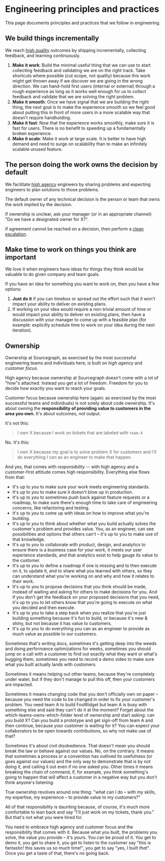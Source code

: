 # Engineering principles and practices

This page documents principles and practices that we follow in engineering.

## We build things incrementally

We reach [high quality](../../../../company-info-and-process/values/index.md#high-quality) outcomes by shipping incrementally, collecting feedback, and learning continuously.

1. **Make it work**: Build the minimal useful thing that we can use to start collecting feedback and validating we are on the right track. Take shortcuts where possible (cut scope, not quality) because this work might get thrown away if we discover we are going in the wrong direction. We can hand-hold first users (internal or external) through a rough experience as long as it works well enough for us to collect feedback and validate that we are solving the right problem.
1. **Make it smooth**: Once we have signal that we are building the right thing, the next goal is to make the experience smooth so we feel good about putting this in front of more users in a more scalable way that doesn't require handholding.
1. **Make it fast**: Now that the experience works smoothly, make sure it is fast for users. There is no benefit to speeding up a fundamentally broken experience.
1. **Make it scale**: Make it work at large scale. It is better to have high demand and need to surge on scalability than to make an infinitely scalable unused feature.

## The person doing the work owns the decision by default

We facilitate [high agency](../../../../company-info-and-process/values/index.md#high-agency) engineers by sharing problems and expecting engineers to plan solutions to those problems.

The default owner of any technical decision is the person or team that owns the work implied by the decision.

If ownership is unclear, ask your manager (or in an appropriate channel) "Do we have a designated owner for X?".

If agreement cannot be reached on a decision, then perform a [clean escalation](../../../../company-info-and-process/communication/conflicts.md).

## Make time to work on things you think are important

We love it when engineers have ideas for things they think would be valuable to do given company and team goals.

If you have an idea for something you want to work on, then you have a few options:

1. **Just do it** if you can timebox or spread out the effort such that it won't impact your ability to deliver on existing plans.
2. If working on your idea would require a non-trivial amount of time or would impact your ability to deliver on existing plans, then have a discussion with your manager to come up with a feasible plan (for example: explicitly schedule time to work on your idea during the next iteration).

## Ownership

Ownership at Sourcegraph, as exercised by the most successful engineering teams and individuals here, is built on _high agency_ and _customer focus_.

High agency because ownership at Sourcegraph doesn't come with a lot of "how"s attached. Instead you get a lot of freedom. Freedom for you to decide how exactly you want to reach your goals.

Customer focus because ownership here (again: as exercised by the most successful teams and individuals) is not solely about code ownership. It's about owning the **responsibility of providing value to customers in the area you own.** It's about outcomes, not output.

It's not this:

> I own X because I work on tickets that are labeled with `team-X`

No. It's this:

> I own X because my goal is to solve problem X for customers and I'll do everything I can as an engineer to make that happen.

And yes, that comes with _responsibility_ -- with high agency and a customer-first attitude comes high responsibility. Everything else flows from that:

- It's up to _you_ to make sure your work meets engineering standards.
- It's up to _you_ to make sure it doesn't blow up in production.
- It's up to _you_ to sometimes push back against feature requests or a roadmap, to make sure there's enough time to take care of engineering concerns, like refactoring and testing.
- It's up to _you_ to come up with ideas on how to improve what you're building.
- It's up to _you_ to think about whether what you build actually solves the customer's problem and provides value. You, as an engineer, can see possibilities and options that others can't – it's up to you to make use of that knowledge.
- It's up to _you_ to collaborate with product, design, and analytics to ensure there is a business case for your work, it meets our user experience standards, and that analytics exist to help gauge its value to the customer.
- It's up to _you_ to define a roadmap if one is missing and to then execute on it, to update it, and to share what you learned with others, so they can understand what you're working on and why and how it relates to their work.
- It's up to _you_ to propose decisions that you think should be made, instead of waiting and asking for others to make decisions for you. And if you don't get the feedback on your proposed decisions that you need, it's up to you to let others know that you're going to execute on what you decided and then execute.
- It's up to _you_ to take a step back when you realize that you're just building something because it's fun to build, or because it's new & shiny, but not because it has value to customers.
- It's up to _you_ to do everything you can as an engineer to provide as much value as possible to our customers.

Sometimes that's writing docs, sometimes it's getting deep into the weeds and doing performance optimizations for weeks, sometimes you should jump on a call with a customer to find out exactly what they want or what's bugging them, sometimes you need to record a demo video to make sure what you built actually lands with customers.

Sometimes it means helping out other teams, because they're completely under water, but if they don't manage to pull this off, then your customers are impacted.

Sometimes it means changing code that you don't officially own on paper – because you need the code to be changed in order to fix your customer's problem. You need team A to build FooWidget but team A is busy with something else and said they can't do it at the moment? Forget about the which-teams-owns-which-folder level of ownership and start asking: can _you_ build X? Can you build a prototype and get sign-off from team A and then continue, because your customer is waiting for it? You can expect your collaborators to be open towards contributions, so why not make use of that?

Sometimes it's about civil disobedience. That doesn't mean you should break the law or behave against our values. No, on the contrary. It means that sometimes a process or a convention has outlived its usefulness (or goes against our values) and the only way to demonstrate that is by not doing it, and calling it out even if no one asked you. Other times it means breaking the chain of command, if, for example, you think something's going to happen that will affect a customer in a negative way but you don't think anyone's listening.

True ownership revolves around one thing: "what can I do – with my skills, my expertise, my experience – to provide value to my customers?"

All of that responsibility is daunting because, of course, it's much more comfortable to lean back and say "I'll just work on my tickets, thank you." But that's not what you were hired for.

You need to embrace high agency and customer focus and the responsibility that comes with it. Because what you built, the problems you solve, the value you provide – it's yours. You can be proud of it. You get to demo it, you get to share it, you get to listen to the customer say "this is fantastic! this saves us so much time!", you get to say "yes, I built _that_". Once you get a taste of that, there's no going back.
